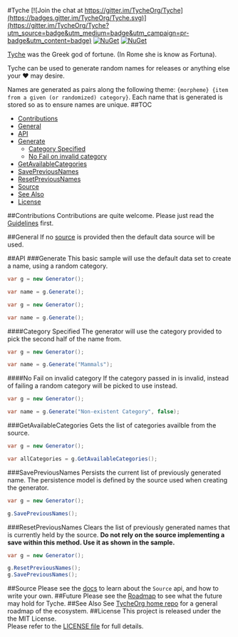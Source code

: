 #Tyche
[![Join the chat at https://gitter.im/TycheOrg/Tyche](https://badges.gitter.im/TycheOrg/Tyche.svg)](https://gitter.im/TycheOrg/Tyche?utm_source=badge&utm_medium=badge&utm_campaign=pr-badge&utm_content=badge)  [![NuGet](https://img.shields.io/nuget/dt/Tyche.svg)](https://www.nuget.org/packages/Tyche/)  [![NuGet](https://img.shields.io/nuget/v/Tyche.svg)](https://www.nuget.org/packages/Tyche/)

[Tyche](https://en.wikipedia.org/wiki/Tyche) was the Greek god of fortune. (In Rome she is know as Fortuna).

Tyche can be used to generate random names for releases or anything else your :heart: may desire.

Names are generated as pairs along the following theme: `{morpheme} {item from a given (or randomized) category}`.
Each name that is generated is stored so as to ensure names are unique.
##TOC
- [Contributions](#contributions)
- [General](#general)
- [API](#api)
 - [Generate](#generate)
   - [Category Specified](#category-specified)
   - [No Fail on invalid category](#no-fail-on-invalid-category)
 - [GetAvailableCategories](#getavailablecategories)
 - [SavePreviousNames](#savepreviousnames)
 - [ResetPreviousNames](#resetpreviousnames)
- [Source](#source)
- [See Also](#see-also)
- [License](#license)

##Contributions
Contributions are quite welcome. Please just read the [Guidelines](CONTRIBUTING.md) first.

##General
If no [source](#source) is provided then the default data source will be used.

##API
###Generate
This basic sample will use the default data set to create a name, using a random category.
```c#
var g = new Generator();

var name = g.Generate();
```
```c#
var g = new Generator();

var name = g.Generate();
```
####Category Specified
The generator will use the category provided to pick the second half of the name from.
```c#
var g = new Generator();

var name = g.Generate("Mammals");
```
####No Fail on invalid category
If the category passed in is invalid, instead of failing a random category will be picked to use instead.
```c#
var g = new Generator();

var name = g.Generate("Non-existent Category", false);
```
###GetAvailableCategories
Gets the list of categories availble from the source.
```c#
var g = new Generator();

var allCategories = g.GetAvailableCategories();
```
###SavePreviousNames
Persists the current list of previously generated name.
The persistence model is defined by the source used when creating the generator.
```c#
var g = new Generator();

g.SavePreviousNames();
```
###ResetPreviousNames
Clears the list of previously generated names that is currently held by the source.
**Do not rely on the source implementing a save within this method. Use it as shown in the sample.**
```c#
var g = new Generator();

g.ResetPreviousNames();
g.SavePreviousNames();
```
##Source
Please see the [docs](docs) to learn about the `Source` api, and how to write your own.
##Future
Please see the [Roadmap](Roadmap.md) to see what the future may hold for Tyche.
##See Also
See [TycheOrg home repo](https://github.com/TycheOrg/Home) for a general roadmap of the ecosystem.
##License
This project is released under the the MIT License. <br/> Please refer to the [LICENSE file](LICENSE) for full details.

